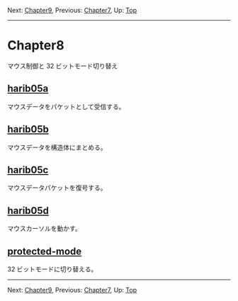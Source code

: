 Next: [Chapter9](chapter9.md), Previous: [Chapter7](chapter7.md), Up: [Top](/README.md)

----

# Chapter8

マウス制御と 32 ビットモード切り替え

## [harib05a](harib05a.md)

マウスデータをパケットとして受信する。

## [harib05b](harib05b.md)

マウスデータを構造体にまとめる。

## [harib05c](harib05c.md)

マウスデータパケットを復号する。

## [harib05d](harib05d.md)

マウスカーソルを動かす。

## [protected-mode](protected-mode.md)

32 ビットモードに切り替える。

----

Next: [Chapter9](chapter9.md), Previous: [Chapter7](chapter7.md), Up: [Top](/README.md)
